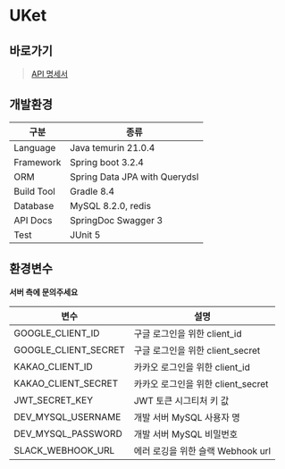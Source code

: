 # UKet

## 바로가기
> [API 명세서](https://dev.api.uket.site/swagger-ui/index.html#/)

## 개발환경
| 구분 | 종류                             |
| --- |--------------------------------|
| Language | Java temurin 21.0.4            |
| Framework | Spring boot 3.2.4              |
| ORM | Spring Data JPA with Querydsl  |
| Build Tool | Gradle 8.4            |
| Database | MySQL 8.2.0, redis |
| API Docs | SpringDoc Swagger 3            |
| Test | JUnit 5                        |

## 환경변수
**서버 측에 문의주세요**  

| 변수                   | 설명                        |
|----------------------|---------------------------|
| GOOGLE_CLIENT_ID     | 구글 로그인을 위한 client_id      |
| GOOGLE_CLIENT_SECRET | 구글 로그인을 위한 client_secret  |
| KAKAO_CLIENT_ID      | 카카오 로그인을 위한 client_id     |
| KAKAO_CLIENT_SECRET  | 카카오 로그인을 위한 client_secret |
| JWT_SECRET_KEY       | JWT 토큰 시그티처 키 값           |
| DEV_MYSQL_USERNAME   | 개발 서버 MySQL 사용자 명         |
| DEV_MYSQL_PASSWORD   | 개발 서버 MySQL 비밀번호          |
| SLACK_WEBHOOK_URL    | 에러 로깅을 위한 슬랙 Webhook url  |

